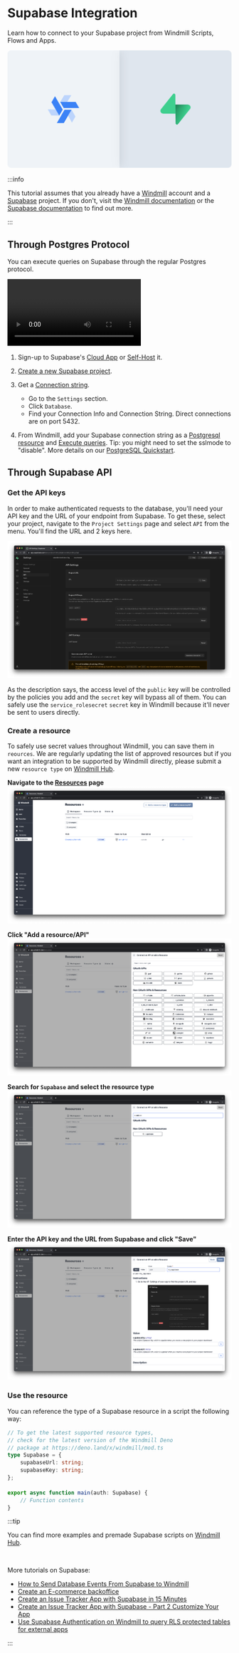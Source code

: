 # Supabase Integration

Learn how to connect to your Supabase project from Windmill Scripts, Flows and Apps.

![Integrattion between Supabase and Windmill](../assets/integrations/sb-0-header.png.webp 'Connect a Supabase project with Windmill')

:::info

This tutorial assumes that you already have a <a href='https://app.windmill.dev/user/login' rel="nofollow">Windmill</a> account and a [Supabase](https://supabase.com) project. If you don't, visit the [Windmill documentation](/docs/getting_started/how_to_use_windmill) or the [Supabase documentation](https://supabase.com/docs) to find out more.

:::

## Through Postgres Protocol

You can execute queries on Supabase through the regular Postgres protocol.

<video
    className="border-2 rounded-xl object-cover w-full h-full dark:border-gray-800"
    controls
    src="/videos/supabase_postgres_integration.mp4"
/>

1. Sign-up to Supabase's <a href="https://app.supabase.com/sign-up" rel="nofollow" >Cloud App</a> or [Self-Host](https://supabase.com/docs/guides/self-hosting) it.

2. [Create a new Supabase project](https://supabase.com/docs/guides/getting-started).

3. Get a [Connection string](https://supabase.com/docs/guides/database/connecting-to-postgres#finding-your-connection-string).

   - Go to the `Settings` section.
   - Click `Database`.
   - Find your Connection Info and Connection String. Direct connections are on port 5432.

4. From Windmill, add your Supabase connection string as a [Postgresql resource](https://hub.windmill.dev/resource_types/6/postgresql) and [Execute queries](https://hub.windmill.dev/scripts/postgresql/1294/execute-query-and-return-results-postgresql). Tip: you might need to set the sslmode to "disable". More details on our [PostgreSQL Quickstart](../getting_started/0_scripts_quickstart/5_sql_quickstart/index.mdx).

## Through Supabase API

### Get the API keys

In order to make authenticated requests to the database, you'll need your API
key and the URL of your endpoint from Supabase. To get these, select your
project, navigate to the `Project Settings` page and select `API` from the menu.
You'll find the URL and 2 keys here.

![API settings](../assets/integrations/sb-1-1-settings.png.webp)

As the description says, the access level of the `public` key will be controlled
by the policies you add and the `secret` key will bypass all of them. You can
safely use the `service_rolesecret` `secret` key in Windmill because it'll never be sent to users
directly.

### Create a resource

To safely use secret values throughout Windmill, you can save them in
`reources`. We are regularly updating the list of approved resources but if you
want an integration to be supported by Windmill directly, please submit a new
`resource type` on [Windmill Hub](https://hub.windmill.dev/resources).

**Navigate to the [Resources](https://app.windmill.dev/resources) page**
![Resources page](../assets/integrations/sb-2-1-resources.png.webp)

**Click "Add a resource/API"** ![Resource selector](../assets/integrations/sb-2-2-drawer.png.webp)

**Search for `Supabase` and select the resource type**
![Resource selector](../assets/integrations/sb-2-3-search.png.webp)

**Enter the API key and the URL from Supabase and click "Save"**
![Resource selector](../assets/integrations/sb-2-4-resource.png.webp)

### Use the resource

You can reference the type of a Supabase resource in a script the following way:

```ts
// To get the latest supported resource types,
// check for the latest version of the Windmill Deno
// package at https://deno.land/x/windmill/mod.ts
type Supabase = {
	supabaseUrl: string;
	supabaseKey: string;
};

export async function main(auth: Supabase) {
	// Function contents
}
```

:::tip

You can find more examples and premade Supabase scripts on [Windmill Hub](https://hub.windmill.dev/integrations/supabase).

<br/>

More tutorials on Supabase:

- [How to Send Database Events From Supabase to Windmill](/blog/database-events-from-supabase-to-windmill)
- [Create an E-commerce backoffice](../apps/7_app_e-commerce.md)
- [Create an Issue Tracker App with Supabase in 15 Minutes](/blog/create-issue-tracker-in-15-minutes)
- [Create an Issue Tracker App with Supabase - Part 2 Customize Your App](/blog/create-issue-tracker-part-2)
- [Use Supabase Authentication on Windmill to query RLS protected tables for external apps](/blog/supabase-authentication-and-rls-protected-tables-on-windmill)

:::
